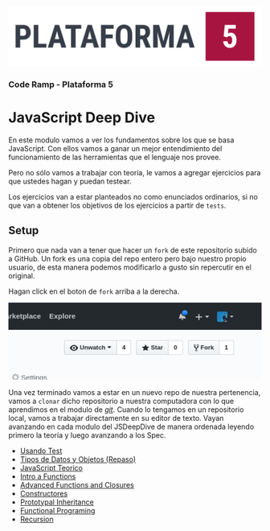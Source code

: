 ![Plataforma 5](./img/plataforma5.png)

### Code Ramp - Plataforma 5

# JavaScript Deep Dive

En este modulo vamos a ver los fundamentos sobre los que se basa JavaScript. Con ellos vamos a ganar un mejor entendimiento del funcionamiento de las herramientas que el lenguaje nos provee.

Pero no sólo vamos a trabajar con teoría, le vamos a agregar ejercicios para que ustedes hagan y puedan testear.

Los ejercicios van a estar planteados no como enunciados ordinarios, si no que van a obtener los objetivos de los ejercicios a partir de `tests`.

## Setup

Primero que nada van a tener que hacer un `fork` de este repositorio subido a GitHub. Un fork es una copia del repo entero pero bajo nuestro propio usuario, de esta manera podemos modificarlo a gusto sin repercutir en el original.

Hagan click en el boton de `fork` arriba a la derecha.

![Fork button](./img/fork.png)

Una vez terminado vamos a estar en un nuevo repo de nuestra pertenencia, vamos a `clonar` dicho repositorio a nuestra computadora con lo que aprendimos en el modulo de [_git_](http://bootcamp.plataforma5.la/modules/0996821f-58f2-4d46-9fb1-c00401ce2371/contents/a49b5bce-7b21-48a9-9191-01c9a98d0969).
Cuando lo tengamos en un repositorio local, vamos a trabajar directamente en su editor de texto. Vayan avanzando en cada modulo del JSDeepDive de manera ordenada leyendo primero la teoría y luego avanzando a los Spec.

* [Usando Test](./00-ProbandoTests/)
* [Tipos de Datos y Objetos (Repaso)](./01-Objetos/)
* [JavaScript Teorico](./02-JsTeorico/)
* [Intro a Functions](./03-Funciones1/)
* [Advanced Functions and Closures](./04-Funciones2)
* [Constructores](./05-Constructores)
* [Prototypal Inheritance](./06-Prototype)
* [Functional Programing](./07-ParadigmaFunctional)
* [Recursion](./08-Recursion)
